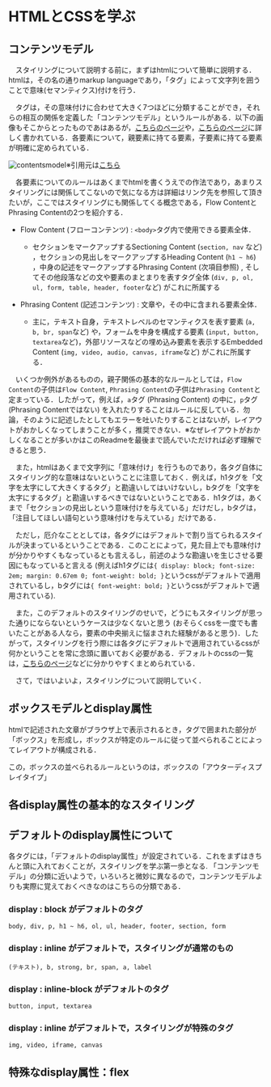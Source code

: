 # HTMLとCSSを学ぶ

## コンテンツモデル

　スタイリングについて説明する前に，まずはhtmlについて簡単に説明する．htmlは，その名の通りmarkup languageであり，「タグ」によって文字列を囲うことで意味(セマンティクス)付けを行う．

　タグは，その意味付けに合わせて大きく7つほどに分類することができ，それらの相互の関係を定義した「コンテンツモデル」というルールがある．以下の画像もそこからとったものであはあるが，[こちらのページ](https://webgoto.net/html5/)や，[こちらのページ](https://developer.mozilla.org/ja/docs/Web/Guide/HTML/Content_categories)に詳しく書かれている．各要素について，親要素に持てる要素，子要素に持てる要素が明確に定められている．

![contentsmodel](https://user-images.githubusercontent.com/52741042/130260672-11fe41ee-6911-4c3f-bac0-d063d9bde25e.PNG)※引用元は[こちら](https://webgoto.net/html5/)

　各要素についてのルールはあくまでhtmlを書くうえでの作法であり，あまりスタイリングには関係してこないので気になる方は詳細はリンク先を参照して頂きたいが，ここではスタイリングにも関係してくる概念である，Flow ContentとPhrasing Contentの2つを紹介する．

- Flow Content (フローコンテンツ) : ```<body>```タグ内で使用できる要素全体．
  - セクションをマークアップするSectioning Content (```section, nav``` など) ，セクションの見出しをマークアップするHeading Content (```h1 ~ h6```) ，中身の記述をマークアップするPhrasing Content (次項目参照) , そしてその他段落などの文や要素のまとまりを表すタグ全体 (```div, p, ol, ul, form, table, header, footer```など) がこれに所属する

- Phrasing Content (記述コンテンツ) : 文章や，その中に含まれる要素全体．
  - 主に，テキスト自身，テキストレベルのセマンティクスを表す要素 (```a, b, br, span```など) や，フォームを中身を構成する要素 (```input, button, textarea```など)，外部リソースなどの埋め込み要素を表示するEmbedded Content (```img, video, audio, canvas, iframe```など) がこれに所属する．

　いくつか例外があるものの，親子関係の基本的なルールとしては，```Flow Content```の子供は```Flow Content```, ```Phrasing Content```の子供は```Phrasing Content```と定まっている．したがって，例えば，```a```タグ (Phrasing Content) の中に，```p```タグ (Phrasing Contentではない) を入れたりすることはルールに反している．勿論，そのように記述したとしてもエラーを吐いたりすることはないが，レイアウトがおかしくなってしまうことが多く，推奨できない．※なぜレイアウトがおかしくなることが多いかはこのReadmeを最後まで読んでいただければ必ず理解できると思う．

　また，htmlはあくまで文字列に「意味付け」を行うものであり，各タグ自体にスタイリング的な意味はないということに注意しておく．例えば，h1タグを「文字を太字にして大きくするタグ」と勘違いしてはいけないし，bタグを「文字を太字にするタグ」と勘違いするべきではないということである．h1タグは，あくまで「セクションの見出しという意味付けを与えている」だけだし，bタグは，「注目してほしい語句という意味付けを与えている」だけである．

　ただし，厄介なこととしては，各タグにはデフォルトで割り当てられるスタイルが決まっているということである．このことによって，見た目上でも意味付けが分かりやすくもなっているとも言えるし，前述のような勘違いを生じさせる要因にもなっていると言える (例えばh1タグには```{ display: block; font-size: 2em; margin: 0.67em 0; font-weight: bold; }```というcssがデフォルトで適用されているし，bタグには```{ font-weight: bold; }```というcssがデフォルトで適用されている). 

　また，このデフォルトのスタイリングのせいで，どうにもスタイリングが思った通りにならないというケースは少なくないと思う (おそらくcssを一度でも書いたことがある人なら，要素の中央揃えに悩まされた経験があると思う)．したがって，スタイリングを行う際には各タグにデフォルトで適用されているcssが何かということを常に念頭に置いておく必要がある．デフォルトのcssの一覧は，[こちらのページ](https://www.w3schools.com/cssref/css_default_values.asp)などに分かりやすくまとめられている．
 
　さて，ではいよいよ，スタイリングについて説明していく．

## ボックスモデルとdisplay属性

htmlで記述された文章がブラウザ上で表示されるとき，タグで囲まれた部分が「ボックス」を形成し，ボックスが特定のルールに従って並べられることによってレイアウトが構成される．

この，ボックスの並べられるルールというのは，ボックスの「アウターディスプレイタイプ」

## 各display属性の基本的なスタイリング


## デフォルトのdisplay属性について

各タグには，「デフォルトのdisplay属性」が設定されている．これをまずはきちんと頭に入れておくことが，スタイリングを学ぶ第一歩となる.
「コンテンツモデル」の分類に近いようで，いろいろと微妙に異なるので，コンテンツモデルよりも実際に覚えておくべきなのはこちらの分類である．

### display : block がデフォルトのタグ
```body, div, p, h1 ~ h6, ol, ul, header, footer, section, form```

### display : inline がデフォルトで，スタイリングが通常のもの
```(テキスト), b, strong, br, span, a, label```

### display : inline-block がデフォルトのタグ
```button, input, textarea ```

### display : inline がデフォルトで，スタイリングが特殊のタグ
```img, video, iframe, canvas```

## 特殊なdisplay属性：flex














